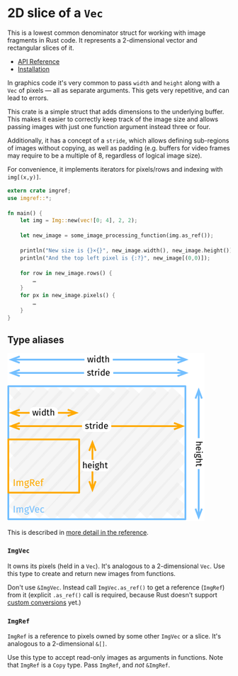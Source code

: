 # 2D slice of a `Vec`

This is a lowest common denominator struct for working with image fragments in Rust code. It represents a 2-dimensional vector and rectangular slices of it.

* [API Reference](https://docs.rs/imgref)
* [Installation](https://crates.io/crates/imgref)

In graphics code it's very common to pass `width` and `height` along with a `Vec` of pixels — all as separate arguments. This gets very repetitive, and can lead to errors.

This crate is a simple struct that adds dimensions to the underlying buffer. This makes it easier to correctly keep track of the image size and allows passing images with just one function argument instead three or four.

Additionally, it has a concept of a `stride`, which allows defining sub-regions of images without copying, as well as padding (e.g. buffers for video frames may require to be a multiple of 8, regardless of logical image size).

For convenience, it implements iterators for pixels/rows and indexing with `img[(x,y)]`.

```rust
extern crate imgref;
use imgref::*;

fn main() {
    let img = Img::new(vec![0; 4], 2, 2);

    let new_image = some_image_processing_function(img.as_ref());

    println("New size is {}×{}", new_image.width(), new_image.height());
    println("And the top left pixel is {:?}", new_image[(0,0)]);

    for row in new_image.rows() {
        …
    }
    for px in new_image.pixels() {
        …
    }
}
```

## Type aliases

<img src="imgref.png" width="446" alt="stride is width of the whole buffer">

This is described in [more detail in the reference](https://docs.rs/imgref).

### `ImgVec`

It owns its pixels (held in a `Vec`). It's analogous to a 2-dimensional `Vec`. Use this type to create and return new images from functions.

Don't use `&ImgVec`. Instead call `ImgVec.as_ref()` to get a reference (`ImgRef`) from it (explicit `.as_ref()` call is required, because Rust doesn't support [custom conversions](https://github.com/rust-lang/rfcs/pull/1524) yet.)

### `ImgRef`

`ImgRef` is a reference to pixels owned by some other `ImgVec` or a slice. It's analogous to a 2-dimensional `&[]`.

Use this type to accept read-only images as arguments in functions. Note that `ImgRef` is a `Copy` type. Pass `ImgRef`, and *not* `&ImgRef`.
